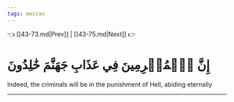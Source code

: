 ```yaml
---
tags: meccan
---
```


👈 [[43-73.md|Prev]] | [[43-75.md|Next]] 👉

# إِنَّ ٱلۡمُجۡرِمِينَ فِي عَذَابِ جَهَنَّمَ خَٰلِدُونَ

Indeed, the criminals will be in the punishment of Hell, abiding eternally

---

